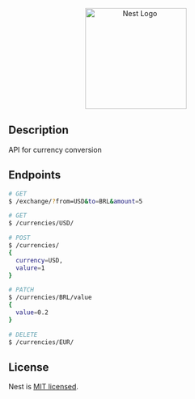 <p align="center">
  <a href="http://nestjs.com/" target="blank"><img src="https://nestjs.com/img/logo-small.svg" width="200" alt="Nest Logo" /></a>
</p>

## Description
API for currency conversion

## Endpoints

```bash
# GET
$ /exchange/?from=USD&to=BRL&amount=5

# GET
$ /currencies/USD/

# POST
$ /currencies/
{
  currency=USD,
  valure=1
}

# PATCH
$ /currencies/BRL/value
{
  value=0.2
}

# DELETE
$ /currencies/EUR/
```

## License

Nest is [MIT licensed](LICENSE).
